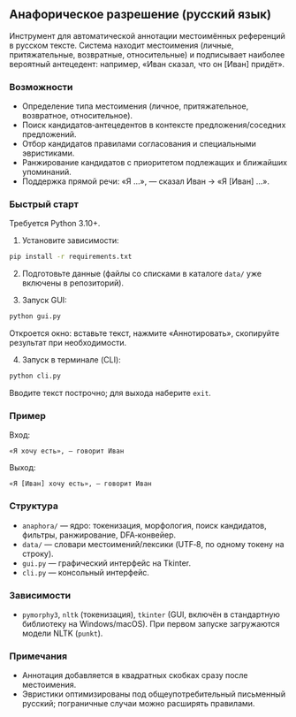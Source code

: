 ## Анафорическое разрешение (русский язык)

Инструмент для автоматической аннотации местоимённых референций в русском тексте. Система находит местоимения (личные, притяжательные, возвратные, относительные) и подписывает наиболее вероятный антецедент: например, «Иван сказал, что он [Иван] придёт».

### Возможности
- Определение типа местоимения (личное, притяжательное, возвратное, относительное).
- Поиск кандидатов‑антецедентов в контексте предложения/соседних предложений.
- Отбор кандидатов правилами согласования и специальными эвристиками.
- Ранжирование кандидатов с приоритетом подлежащих и ближайших упоминаний.
- Поддержка прямой речи: «Я …», — сказал Иван → «Я [Иван] …».

### Быстрый старт
Требуется Python 3.10+.

1) Установите зависимости:
```bash
pip install -r requirements.txt
```

2) Подготовьте данные (файлы со списками в каталоге `data/` уже включены в репозиторий).

3) Запуск GUI:
```bash
python gui.py
```
Откроется окно: вставьте текст, нажмите «Аннотировать», скопируйте результат при необходимости.

4) Запуск в терминале (CLI):
```bash
python cli.py
```
Вводите текст построчно; для выхода наберите `exit`.

### Пример
Вход:
```
«Я хочу есть», — говорит Иван
```
Выход:
```
«Я [Иван] хочу есть», — говорит Иван
```

### Структура
- `anaphora/` — ядро: токенизация, морфология, поиск кандидатов, фильтры, ранжирование, DFA‑конвейер.
- `data/` — словари местоимений/лексики (UTF‑8, по одному токену на строку).
- `gui.py` — графический интерфейс на Tkinter.
- `cli.py` — консольный интерфейс.

### Зависимости
- `pymorphy3`, `nltk` (токенизация), `tkinter` (GUI, включён в стандартную библиотеку на Windows/macOS).
При первом запуске загружаются модели NLTK (`punkt`).

### Примечания
- Аннотация добавляется в квадратных скобках сразу после местоимения.
- Эвристики оптимизированы под общеупотребительный письменный русский; пограничные случаи можно расширять правилами.

